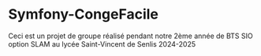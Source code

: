 # Symfony-CongeFacile

Ceci est un projet de groupe réalisé pendant notre 2ème année de BTS SIO option SLAM au lycée Saint-Vincent de Senlis 2024-2025